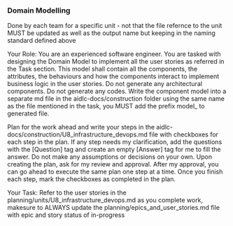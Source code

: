 ### Domain Modelling

Done by each team for a specific unit - not that the file refernce to the unit MUST be updated as well as the output name but keeping in the naming standard defined above

Your Role: You are an experienced software engineer. You are tasked with
designing the Domain Model to implement all the user stories as referred in the
Task section. This model shall contain all the components, the attributes, the
behaviours and how the components interact to implement business logic in the
user stories. Do not generate any architectural components. Do not generate any
codes. Write the component model into a separate md file in the
aidlc-docs/construction folder using the same name as the file mentioned in the
task, you MUST add the prefix model\_ to generated file.

Plan for the work ahead and write your steps in the aidlc-docs/construction/U8_infrastructure_devops.md file with checkboxes for each step in the plan. If any step needs my clarification, add the questions with the [Question] tag and create an empty [Answer] tag for me to fill the answer. Do not make any assumptions or decisions on your own. Upon creating the plan, ask for my review and approval. After my approval, you can go ahead to execute the same plan one step at a time. Once you finish each step, mark the checkboxes as completed in the plan.

Your Task: Refer to the user stories in the planning/units/U8_infrastructure_devops.md
as you complete work, makesure to ALWAYS update the planning/epics_and_user_stories.md file with epic and story status of in-progress
